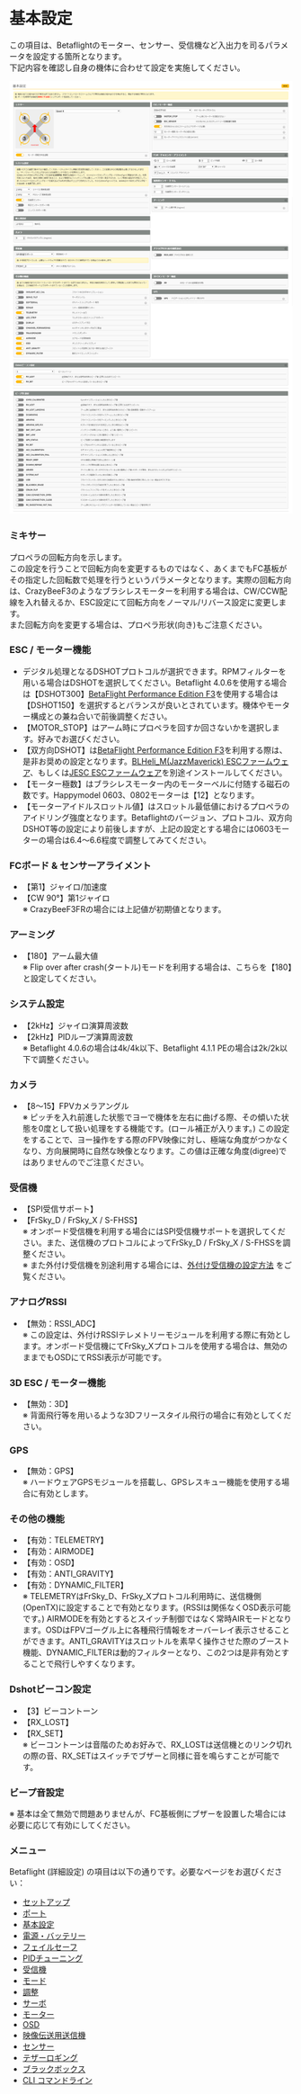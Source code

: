 # 基本設定
この項目は、Betaflightのモーター、センサー、受信機など入出力を司るパラメータを設定する箇所となります。  
下記内容を確認し自身の機体に合わせて設定を実施してください。


![Betaflight 02](images/BF02m.png)


### ミキサー
プロペラの回転方向を示します。  
この設定を行うことで回転方向を変更するものではなく、あくまでもFC基板がその指定した回転数で処理を行うというパラメータとなります。実際の回転方向は、CrazyBeeF3のようなブラシレスモーターを利用する場合は、CW/CCW配線を入れ替えるか、ESC設定にて回転方向をノーマル/リバース設定に変更します。  
また回転方向を変更する場合は、プロペラ形状(向き)もご注意ください。


### ESC / モーター機能
* デジタル処理となるDSHOTプロトコルが選択できます。RPMフィルターを用いる場合はDSHOTを選択してください。Betaflight 4.0.6を使用する場合は【DSHOT300】[BetaFlight Performance Edition F3](https://github.com/joelucid/betaflight/releases)を使用する場合は【DSHOT150】を選択するとバランスが良いとされています。機体やモーター構成との兼ね合いで前後調整ください。
* 【MOTOR_STOP】はアーム時にプロペラを回すか回さないかを選択します。好みでお選びください。
* 【双方向DSHOT】は[BetaFlight Performance Edition F3](https://github.com/joelucid/betaflight/releases)を利用する際は、是非お奨めの設定となります。[BLHeli_M(JazzMaverick) ESCファームウェア](https://github.com/Asizon/blheli-configurator/releases/)、もしくは[JESC ESCファームウェア](https://github.com/jflight-public/jesc-configurator/releases)を別途インストールしてください。
* 【モーター極数】はブラシレスモーター内のモーターベルに付随する磁石の数です。Happymodel 0603、0802モーターは【12】となります。
* 【モーターアイドルスロットル値】はスロットル最低値におけるプロペラのアイドリング強度となります。Betaflightのバージョン、プロトコル、双方向DSHOT等の設定により前後しますが、上記の設定とする場合には0603モーターの場合は6.4～6.6程度で調整してみてください。


### FCボード & センサーアライメント
* 【第1】ジャイロ/加速度
* 【CW 90°】第1ジャイロ  
※ CrazyBeeF3FRの場合には上記値が初期値となります。


### アーミング
* 【180】アーム最大値  
※ Flip over after crash(タートル)モードを利用する場合は、こちらを【180】と設定してください。


### システム設定
* 【2kHz】ジャイロ演算周波数
* 【2kHz】PIDループ演算周波数  
※ Betaflight 4.0.6の場合は4k/4k以下、Betaflight 4.1.1 PEの場合は2k/2k以下で調整ください。


### カメラ
* 【8～15】FPVカメラアングル  
※ ピッチを入れ前進した状態でヨーで機体を左右に曲げる際、その傾いた状態を0度として扱い処理をする機能です。(ロール補正が入ります。) この設定をすることで、ヨー操作をする際のFPV映像に対し、極端な角度がつかなくなり、方向展開時に自然な映像となります。この値は正確な角度(digree)ではありませんのでご注意ください。


### 受信機
* 【SPI受信サポート】
* 【FrSky_D / FrSky_X / S-FHSS】  
※ オンボード受信機を利用する場合にはSPI受信機サポートを選択してください。また、送信機のプロトコルによってFrSky_D / FrSky_X / S-FHSSを調整ください。  
※ また外付け受信機を別途利用する場合には、[外付け受信機の設定方法](HowtouseExternalrecevieronCrazybeeF3flightcontroller.pdf) をご覧ください。


### アナログRSSI
* 【無効：RSSI_ADC】  
※ この設定は、外付けRSSIテレメトリーモジュールを利用する際に有効とします。オンボード受信機にてFrSky_Xプロトコルを使用する場合は、無効のままでもOSDにてRSSI表示が可能です。


### 3D ESC / モーター機能
* 【無効：3D】  
※ 背面飛行等を用いるような3Dフリースタイル飛行の場合に有効としてください。


### GPS
* 【無効：GPS】  
※ ハードウェアGPSモジュールを搭載し、GPSレスキュー機能を使用する場合に有効とします。


### その他の機能
* 【有効：TELEMETRY】
* 【有効：AIRMODE】
* 【有効：OSD】
* 【有効：ANTI_GRAVITY】
* 【有効：DYNAMIC_FILTER】  
※ TELEMETRYはFrSky_D、FrSky_Xプロトコル利用時に、送信機側(OpenTX)に設定することで有効となります。(RSSIは関係なくOSD表示可能です。) AIRMODEを有効とするとスイッチ制御ではなく常時AIRモードとなります。OSDはFPVゴーグル上に各種飛行情報をオーバーレイ表示させることができます。ANTI_GRAVITYはスロットルを素早く操作させた際のブースト機能、DYNAMIC_FILTERは動的フィルターとなり、この2つは是非有効とすることで飛行しやすくなります。


### Dshotビーコン設定
* 【3】ビーコントーン
* 【RX_LOST】
* 【RX_SET】  
※ ビーコントーンは音階のためお好みで、RX_LOSTは送信機とのリンク切れの際の音、RX_SETはスイッチでブザーと同様に音を鳴らすことが可能です。


### ビープ音設定
※ 基本は全て無効で問題ありませんが、FC基板側にブザーを設置した場合には必要に応じて有効にしてください。


### メニュー
Betaflight (詳細設定) の項目は以下の通りです。必要なページをお選びください：  

* [セットアップ](Betaflight%20-%20CrazyBeeF3FR.md)
* [ポート](Betaflight%20-%20CrazyBeeF3_Port.md)
* [基本設定](Betaflight%20-%20CrazyBeeF3_BaseSetting.md)
* [電源・バッテリー](Betaflight%20-%20CrazyBeeF3_Battery.md)
* [フェイルセーフ](Betaflight%20-%20CrazyBeeF3_failsafe.md)
* [PIDチューニング](Betaflight%20-%20CrazyBeeF3_PID.md)
* [受信機](Betaflight%20-%20CrazyBeeF3_Reciever.md)
* [モード](Betaflight%20-%20CrazyBeeF3_Mode.md)
* [調整](Betaflight%20-%20CrazyBeeF3_Addjust.md)
* [サーボ](Betaflight%20-%20CrazyBeeF3_Servo.md)
* [モーター](Betaflight%20-%20CrazyBeeF3_Motor.md)
* [OSD](Betaflight%20-%20CrazyBeeF3_OSD.md)
* [映像伝送用送信機](Betaflight%20-%20CrazyBeeF3_VTX.md)
* [センサー](Betaflight%20-%20CrazyBeeF3_Sensor.md)
* [テザーロギング](Betaflight%20-%20CrazyBeeF3_logging.md)
* [ブラックボックス](Betaflight%20-%20CrazyBeeF3_Blackbox.md)
* [CLI コマンドライン](Betaflight%20-%20CrazyBeeF3_CLI.md)


